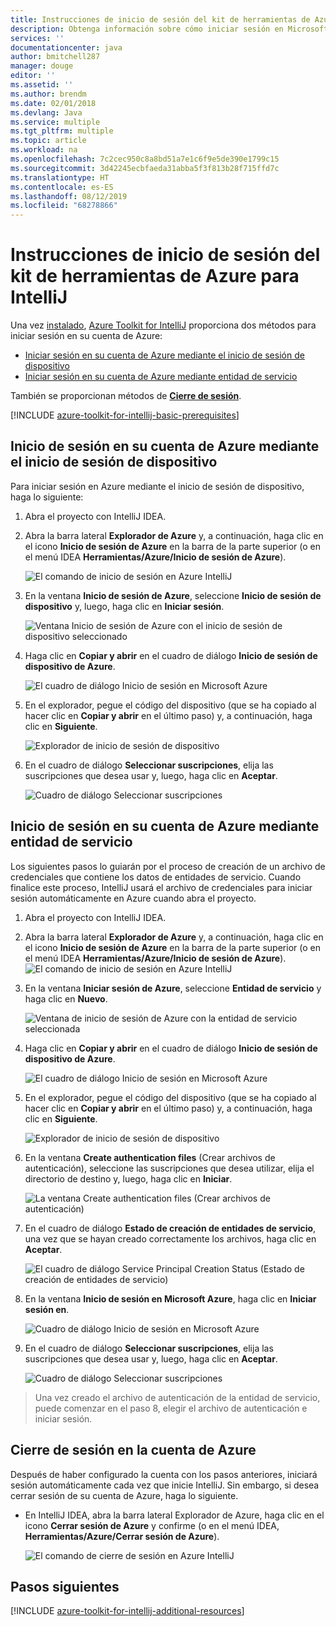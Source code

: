 ```yaml
---
title: Instrucciones de inicio de sesión del kit de herramientas de Azure para IntelliJ
description: Obtenga información sobre cómo iniciar sesión en Microsoft Azure con el kit de herramientas de Azure para IntelliJ.
services: ''
documentationcenter: java
author: bmitchell287
manager: douge
editor: ''
ms.assetid: ''
ms.author: brendm
ms.date: 02/01/2018
ms.devlang: Java
ms.service: multiple
ms.tgt_pltfrm: multiple
ms.topic: article
ms.workload: na
ms.openlocfilehash: 7c2cec950c8a8bd51a7e1c6f9e5de390e1799c15
ms.sourcegitcommit: 3d42245ecbfaeda31abba5f3f813b28f715ffd7c
ms.translationtype: HT
ms.contentlocale: es-ES
ms.lasthandoff: 08/12/2019
ms.locfileid: "68278866"
---
```

# <a name="sign-in-instructions-for-the-azure-toolkit-for-intellij"></a>Instrucciones de inicio de sesión del kit de herramientas de Azure para IntelliJ

Una vez [instalado](https://www.jetbrains.com/help/idea/managing-plugins.html), [Azure Toolkit for IntelliJ](https://plugins.jetbrains.com/plugin/8053) proporciona dos métodos para iniciar sesión en su cuenta de Azure:

  - [Iniciar sesión en su cuenta de Azure mediante el inicio de sesión de dispositivo](#sign-in-to-your-azure-account-by-device-login)
  - [Iniciar sesión en su cuenta de Azure mediante entidad de servicio](#sign-in-to-your-azure-account-by-service-principal)

También se proporcionan métodos de [**Cierre de sesión**](#sign-out-of-your-azure-account).

[!INCLUDE [azure-toolkit-for-intellij-basic-prerequisites](../includes/azure-toolkit-for-intellij-basic-prerequisites.md)]

## <a name="sign-in-to-your-azure-account-by-device-login"></a>Inicio de sesión en su cuenta de Azure mediante el inicio de sesión de dispositivo

Para iniciar sesión en Azure mediante el inicio de sesión de dispositivo, haga lo siguiente:

1. Abra el proyecto con IntelliJ IDEA.

2. Abra la barra lateral **Explorador de Azure** y, a continuación, haga clic en el icono **Inicio de sesión de Azure** en la barra de la parte superior (o en el menú IDEA **Herramientas/Azure/Inicio de sesión de Azure**).

   ![El comando de inicio de sesión en Azure IntelliJ][I01]

3. En la ventana **Inicio de sesión de Azure**, seleccione **Inicio de sesión de dispositivo** y, luego, haga clic en **Iniciar sesión**.

   ![Ventana Inicio de sesión de Azure con el inicio de sesión de dispositivo seleccionado][I02]

4. Haga clic en **Copiar y abrir** en el cuadro de diálogo **Inicio de sesión de dispositivo de Azure**.

   ![El cuadro de diálogo Inicio de sesión en Microsoft Azure][I03]

5. En el explorador, pegue el código del dispositivo (que se ha copiado al hacer clic en **Copiar y abrir** en el último paso) y, a continuación, haga clic en **Siguiente**.

   ![Explorador de inicio de sesión de dispositivo][I04]

6. En el cuadro de diálogo **Seleccionar suscripciones**, elija las suscripciones que desea usar y, luego, haga clic en **Aceptar**.

   ![Cuadro de diálogo Seleccionar suscripciones][I05]

## <a name="sign-in-to-your-azure-account-by-service-principal"></a>Inicio de sesión en su cuenta de Azure mediante entidad de servicio

Los siguientes pasos lo guiarán por el proceso de creación de un archivo de credenciales que contiene los datos de entidades de servicio. Cuando finalice este proceso, IntelliJ usará el archivo de credenciales para iniciar sesión automáticamente en Azure cuando abra el proyecto.

1. Abra el proyecto con IntelliJ IDEA.

1. Abra la barra lateral **Explorador de Azure** y, a continuación, haga clic en el icono **Inicio de sesión de Azure** en la barra de la parte superior (o en el menú IDEA **Herramientas/Azure/Inicio de sesión de Azure**).
   ![El comando de inicio de sesión en Azure IntelliJ][A01]

1. En la ventana **Iniciar sesión de Azure**, seleccione **Entidad de servicio** y haga clic en **Nuevo**.

   ![Ventana de inicio de sesión de Azure con la entidad de servicio seleccionada][A02]

1. Haga clic en **Copiar y abrir** en el cuadro de diálogo **Inicio de sesión de dispositivo de Azure**.

   ![El cuadro de diálogo Inicio de sesión en Microsoft Azure][A03]

1. En el explorador, pegue el código del dispositivo (que se ha copiado al hacer clic en **Copiar y abrir** en el último paso) y, a continuación, haga clic en **Siguiente**.

   ![Explorador de inicio de sesión de dispositivo][A04]

1. En la ventana **Create authentication files** (Crear archivos de autenticación), seleccione las suscripciones que desea utilizar, elija el directorio de destino y, luego, haga clic en **Iniciar**.

   ![La ventana Create authentication files (Crear archivos de autenticación)][A05]

1. En el cuadro de diálogo **Estado de creación de entidades de servicio**, una vez que se hayan creado correctamente los archivos, haga clic en **Aceptar**.

   ![El cuadro de diálogo Service Principal Creation Status (Estado de creación de entidades de servicio)][A06]

1. En la ventana **Inicio de sesión en Microsoft Azure**, haga clic en **Iniciar sesión en**. 

   ![Cuadro de diálogo Inicio de sesión en Microsoft Azure][A07]

1. En el cuadro de diálogo **Seleccionar suscripciones**, elija las suscripciones que desea usar y, luego, haga clic en **Aceptar**.

   ![Cuadro de diálogo Seleccionar suscripciones][A08]

> Una vez creado el archivo de autenticación de la entidad de servicio, puede comenzar en el paso 8, elegir el archivo de autenticación e iniciar sesión.

## <a name="sign-out-of-your-azure-account"></a>Cierre de sesión en la cuenta de Azure

Después de haber configurado la cuenta con los pasos anteriores, iniciará sesión automáticamente cada vez que inicie IntelliJ. Sin embargo, si desea cerrar sesión de su cuenta de Azure, haga lo siguiente.

* En IntelliJ IDEA, abra la barra lateral Explorador de Azure, haga clic en el icono **Cerrar sesión de Azure** y confirme (o en el menú IDEA, **Herramientas/Azure/Cerrar sesión de Azure**).

   ![El comando de cierre de sesión en Azure IntelliJ][L01]

## <a name="next-steps"></a>Pasos siguientes

[!INCLUDE [azure-toolkit-for-intellij-additional-resources](../includes/azure-toolkit-for-intellij-additional-resources.md)]

<!-- URL List -->

<!-- IMG List -->

[I01]: media/azure-toolkit-for-intellij-sign-in-instructions/I01.png
[I02]: media/azure-toolkit-for-intellij-sign-in-instructions/I02.png
[I03]: media/azure-toolkit-for-intellij-sign-in-instructions/I03.png
[I04]: media/azure-toolkit-for-intellij-sign-in-instructions/I04.png
[I05]: media/azure-toolkit-for-intellij-sign-in-instructions/I05.png

[A01]: media/azure-toolkit-for-intellij-sign-in-instructions/A01.png
[A02]: media/azure-toolkit-for-intellij-sign-in-instructions/A02.png
[A03]: media/azure-toolkit-for-intellij-sign-in-instructions/A03.png
[A04]: media/azure-toolkit-for-intellij-sign-in-instructions/A04.png
[A05]: media/azure-toolkit-for-intellij-sign-in-instructions/A05.png
[A06]: media/azure-toolkit-for-intellij-sign-in-instructions/A06.png
[A07]: media/azure-toolkit-for-intellij-sign-in-instructions/A07.png
[A08]: media/azure-toolkit-for-intellij-sign-in-instructions/A08.png
[A09]: media/azure-toolkit-for-intellij-sign-in-instructions/A09.png

[L01]: media/azure-toolkit-for-intellij-sign-in-instructions/L01.png
[L02]: media/azure-toolkit-for-intellij-sign-in-instructions/L02.png
[L03]: media/azure-toolkit-for-intellij-sign-in-instructions/L03.png
